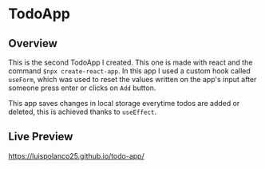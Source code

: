 # TodoApp

## Overview

This is the second TodoApp I created. This one is made with react and the command `$npx create-react-app`. In this app I used a custom hook called `useForm`, which was used to reset the values written on the app's input after someone press enter or clicks on `Add` button.

This app saves changes in local storage everytime todos are added or deleted, this is achieved thanks to `useEffect`.

## Live Preview

https://luispolanco25.github.io/todo-app/
